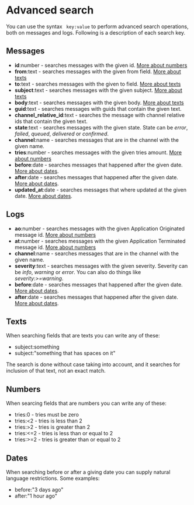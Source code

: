 # Advanced search #

You can use the syntax ```
key:value``` to perform advanced search operations, both on messages and logs. Following is a description of each search key.

## Messages ##

  * **id**:number - searches messages with the given id. [More about numbers](#Numbers.md)
  * **from**:text - searches messages with the given from field. [More about texts](#Texts.md)
  * **to**:text - searches messages with the given to field. [More about texts](#Texts.md)
  * **subject**:text - searches messages with the given subject. [More about texts](#Texts.md)
  * **body**:text - searches messages with the given body. [More about texts](#Texts.md)
  * **guid**:text - searches messages with guids that contain the given text.
  * **channel\_relative\_id**:text - searches the message with channel relative ids that contain the given text.
  * **state**:text - searches messages with the given state. State can be _error_, _failed_, _queued_, _delivered_ or _confirmed_.
  * **channel**:name - searches messages that are in the channel with the given name.
  * **tries**:number - searches messages with the given tries amount. [More about numbers](#Numbers.md)
  * **before**:date - searches messages that happened after the given date. [More about dates](#Dates.md).
  * **after**:date - searches messages that happened after the given date. [More about dates](#Dates.md).
  * **updated\_at**:date - searches messages that where updated at the given date. [More about dates](#Dates.md).


## Logs ##

  * **ao**:number - searches messages with the given Application Originated message id. [More about numbers](#Numbers.md)
  * **at**:number - searches messages with the given Application Terminated message id. [More about numbers](#Numbers.md)
  * **channel**:name - searches messages that are in the channel with the given name.
  * **severity**:text - searches messages with the given severity. Severity can be _info_, _warning_ or _error_.  You can also do things like <i>severity:>=warning</i>.
  * **before**:date - searches messages that happened after the given date. [More about dates](#Dates.md).
  * **after**:date - searches messages that happened after the given date. [More about dates](#Dates.md).

## Texts ##

When searching fields that are texts you can write any of these:

  * subject:something
  * subject:"something that has spaces on it"

The search is done without case taking into account, and it searches for inclusion of that text, not an exact match.

## Numbers ##

When searcing fields that are numbers you can write any of these:

  * tries:0 - tries must be zero
  * tries:<2 - tries is less than 2
  * tries:>2 - tries is greater than 2
  * tries:<=2 - tries is less than or equal to 2
  * tries:>=2 - tries is greater than or equal to 2

## Dates ##

When searching before or after a giving date you can supply natural language restrictions. Some examples:

  * before:"3 days ago"
  * after:"1 hour ago"